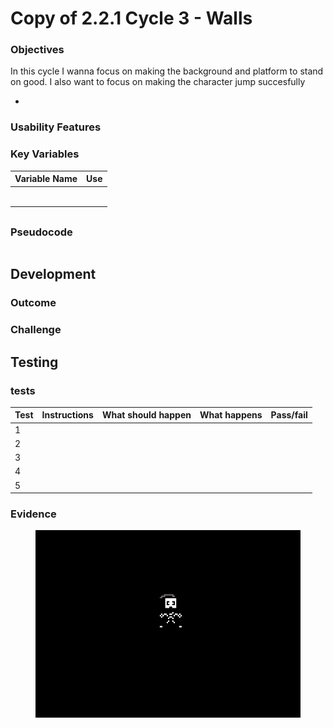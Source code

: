 # Copy of 2.2.1 Cycle 3 - Walls

### Objectives

In this cycle I wanna focus on making the background and platform to stand on good. I also want to focus on making the character jump succesfully

*

### Usability Features



### Key Variables



| Variable Name | Use |
| ------------- | --- |
|               |     |
|               |     |
|               |     |
|               |     |
|               |     |
|               |     |

##

### Pseudocode

```
```

## Development

### Outcome



### Challenge&#x20;



## Testing

### tests

| Test | Instructions  | What should happen  | What happens  | Pass/fail |
| ---- | ------------- | ------------------- | ------------- | --------- |
| 1    |               |                     |               |           |
| 2    |               |                     |               |           |
| 3    |               |                     |               |           |
| 4    |               |                     |               |           |
| 5    |               |                     |               |           |

### Evidence

<figure><img src="../.gitbook/assets/image.png" alt=""><figcaption></figcaption></figure>

###
